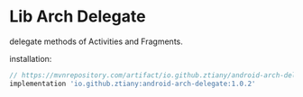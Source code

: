 # Lib Arch Delegate

delegate methods of Activities and Fragments.

installation:

```groovy
// https://mvnrepository.com/artifact/io.github.ztiany/android-arch-delegate
implementation 'io.github.ztiany:android-arch-delegate:1.0.2'
```
